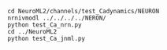 
    cd NeuroML2/channels/test_Cadynamics/NEURON
    nrnivmodl ../../../../NERON/
    python test_Ca_nrn.py
    cd ../NeuroML2
    python test_Ca_jnml.py
